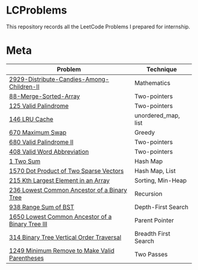 # LCProblems
This repository records all the LeetCode Problems I prepared for internship.


# Meta
| Problem | Technique |
|---------|-----------|
| [2929-Distribute-Candies-Among-Children-II](Meta/2929%20Distribute%20Candies%20Among%20Children%20II.md) | Mathematics  |
| [88-Merge-Sorted-Array](Meta/88%20Merge%20Sorted%20Array.md) | Two-pointers |
| [125 Valid Palindrome](Meta/125%20Valid%20Palindrome.md) | Two-pointers |
| [146 LRU Cache](Meta/146%20LRU%20Cache.md)| unordered_map, list |
| [670 Maximum Swap](Meta/670%20Maximum%20Swap.md) | Greedy |
| [680 Valid Palindrome II](Meta/680%20Valid%20Palindrome%20II.md) | Two-pointers |
| [408 Valid Word Abbreviation](Meta/408%20Valid%20Word%20Abbreviation.md) | Two-pointers |
| [1 Two Sum](Meta/1%20Two%20Sum.md) | Hash Map |
| [1570 Dot Product of Two Sparse Vectors](Meta/1570%20Dot%20Product%20of%20Two%20Sparse%20Vector.md) | Hash Map, List |
| [215 Kth Largest Element in an Array](Meta/215%20Kth%20Largest%20Element%20in%20an%20Array.md) | Sorting, Min-Heap |
| [236 Lowest Common Ancestor of a Binary Tree](Meta/236%20Lowest%20Common%20Ancestor%20of%20a%20Binary%20Tree.md) | Recursion |
| [938 Range Sum of BST](Meta/938%20Range%20Sum%20of%20BST.md) | Depth-First Search |
| [1650 Lowest Common Ancestor of a Binary Tree III](Meta/1650%20Lowest%20Common%20Ancestor%20of%20a%20Binary%20Tree%20III.md) | Parent Pointer |
| [314 Binary Tree Vertical Order Traversal](Meta/314%20Binary%20Tree%20Vertical%20Order%20Traversal.md) | Breadth First Search |
| [1249 Minimum Remove to Make Valid Parentheses](Meta/1249%20Minimum%20Remove%20to%20Make%20Valid%20Parentheses.md) | Two Passes |

